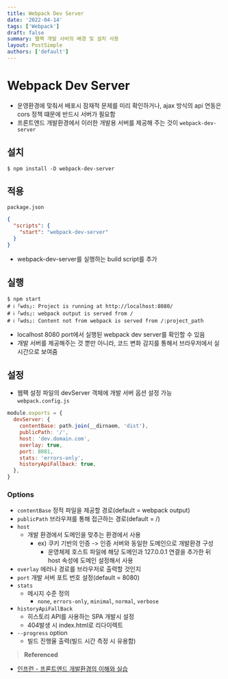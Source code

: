 ```yaml
---
title: Webpack Dev Server
date: '2022-04-14'
tags: ['Webpack']
draft: false
summary: 웹팩 개발 서버의 배경 및 설치 사용
layout: PostSimple
authors: ['default']
---
```


# Webpack Dev Server

- 운영환경에 맞춰서 배포시 잠재적 문제를 미리 확인하거나, ajax 방식의 api 연동은 cors 정책 떄문에 반드시 서버가 필요함
- 프론트엔드 개발환경에서 이러한 개발용 서버를 제공해 주는 것이 `webpack-dev-server`

## 설치

```shell
$ npm install -D webpack-dev-server
```

## 적용

`package.json`

```json lines
{
  "scripts": {
    "start": "webpack-dev-server"
  }
}
```

- webpack-dev-server를 실행하는 build script를 추가

## 실행

```shell
$ npm start
# ℹ ｢wds｣: Project is running at http://localhost:8080/
# ℹ ｢wds｣: webpack output is served from /
# ℹ ｢wds｣: Content not from webpack is served from /:project_path
```

- localhost 8080 port에서 실행된 webpack dev server를 확인할 수 있음
- 개발 서버를 제공해주는 것 뿐만 아니라, 코드 변화 감지를 통해서 브라우저에서 실시간으로 보여줌

## 설정

- 웹팩 설정 파일의 devServer 객체에 개발 서버 옵션 설정 가능
  `webpack.config.js`

```javascript
module.exports = {
  devServer: {
    contentBase: path.join(__dirnaem, 'dist'),
    publicPath: '/',
    host: 'dev.domain.com',
    overlay: true,
    port: 8081,
    stats: 'errors-only',
    historyApiFallback: true,
  },
}
```

### Options

- `contentBase` 정적 파일을 제공할 경로(default = webpack output)
- `publicPath` 브라우져를 통해 접근하는 경로(default = /)
- `host`
  - 개발 환경에서 도메인을 맞추는 환경에서 사용
    - ex) 쿠키 기반의 인증 -> 인증 서버와 동일한 도메인으로 개발환경 구성
      - 운영체제 호스트 파일에 해당 도메인과 127.0.0.1 연결을 추가한 뒤 host 속성에 도메인 설정해서 사용
- `overlay` 에러나 경로를 브라우저로 출력할 것인지
- `port` 개발 서버 포트 번호 설정(default = 8080)
- `stats`
  - 메시지 수준 정의
    - `none`, `errors-only`, `minimal`, `normal`, `verbose`
- `historyApiFallBack`
  - 히스토리 API를 사용하는 SPA 개발시 설정
  - 404발생 시 index.html로 리다이렉트
- `--progress` option
  - 빌드 진행율 출력(빌드 시간 측정 시 유용함)

> **Referenced**

- [인프런 - 프론트엔드 개발환경의 이해와 실습](https://www.inflearn.com/course/%ED%94%84%EB%A1%A0%ED%8A%B8%EC%97%94%EB%93%9C-%EA%B0%9C%EB%B0%9C%ED%99%98%EA%B2%BD/dashboard)
